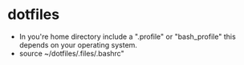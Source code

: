 dotfiles
========
- In you're home directory include a ".profile" or "bash_profile" this 
  depends on your operating system.
- source ~/dotfiles/.files/.bashrc"
